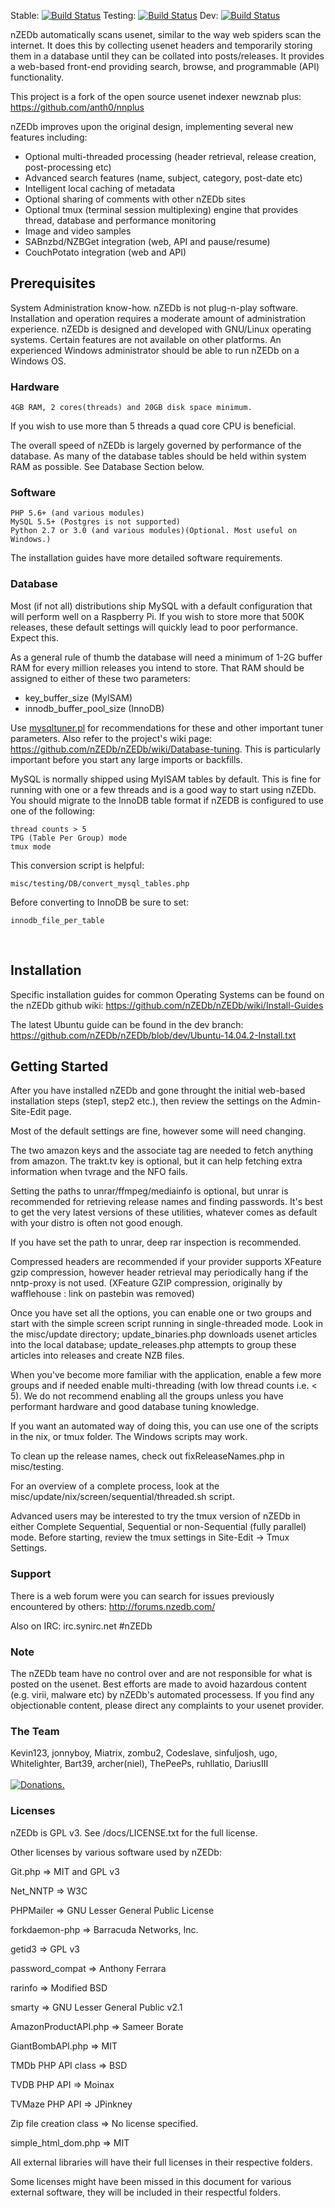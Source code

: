 Stable: [![Build Status](https://travis-ci.org/nZEDb/nZEDb.svg?branch=0.x)](https://travis-ci.org/nZEDb/nZEDb)  Testing: [![Build Status](https://travis-ci.org/nZEDb/nZEDb.svg?branch=Latest-testing)](https://travis-ci.org/nZEDb/nZEDb)  Dev: [![Build Status](https://travis-ci.org/nZEDb/nZEDb.svg?branch=dev)](https://travis-ci.org/nZEDb/nZEDb)

nZEDb automatically scans usenet, similar to the way web spiders scan the internet. It does this by collecting usenet headers and temporarily storing them in a database until they can be collated into posts/releases. It provides a web-based front-end providing search, browse, and programmable (API) functionality.

This project is a fork of the open source usenet indexer newznab plus: https://github.com/anth0/nnplus

nZEDb improves upon the original design, implementing several new features including:

- Optional multi-threaded processing (header retrieval, release creation, post-processing etc)
- Advanced search features (name, subject, category, post-date etc)
- Intelligent local caching of metadata
- Optional sharing of comments with other nZEDb sites
- Optional tmux (terminal session multiplexing) engine that provides thread, database and performance monitoring
- Image and video samples
- SABnzbd/NZBGet integration (web, API and pause/resume)
- CouchPotato integration (web and API)


## Prerequisites

System Administration know-how. nZEDb is not plug-n-play software. Installation and operation requires a moderate amount of administration experience. nZEDb is designed and developed with GNU/Linux operating systems. Certain features are not available on other platforms. An experienced Windows administrator should be able to run nZEDb on a Windows OS.

### Hardware

	4GB RAM, 2 cores(threads) and 20GB disk space minimum.

If you wish to use more than 5 threads a quad core CPU is beneficial.

The overall speed of nZEDb is largely governed by performance of the database. As many of the database tables should be held within system RAM as possible. See Database Section below.

### Software

	PHP 5.6+ (and various modules)
	MySQL 5.5+ (Postgres is not supported)
	Python 2.7 or 3.0 (and various modules)(Optional. Most useful on Windows.)
The installation guides have more detailed software requirements.

### Database

Most (if not all) distributions ship MySQL with a default configuration that will perform well on a Raspberry Pi. If you wish to store more that 500K releases, these default settings will quickly lead to poor performance. Expect this.

As a general rule of thumb the database will need a minimum of 1-2G buffer RAM for every million releases you intend to store. That RAM should be assigned to either of these two parameters:
- key_buffer_size			(MyISAM)
- innodb_buffer_pool_size	(InnoDB)

Use [mysqltuner.pl](http://mysqltuner.pl "MySQL tuner - Use it!") for recommendations for these and other important tuner parameters. Also refer to the project's wiki page: https://github.com/nZEDb/nZEDb/wiki/Database-tuning. This is particularly important before you start any large imports or backfills.

MySQL is normally shipped using MyISAM tables by default. This is fine for running with one or a few threads and is a good way to start using nZEDb. You should migrate to the InnoDB table format if nZEDB is configured to use one of the following:

	thread counts > 5
	TPG (Table Per Group) mode
	tmux mode

This conversion script is helpful:

	misc/testing/DB/convert_mysql_tables.php

Before converting to InnoDB be sure to set:

	innodb_file_per_table

<br>

## Installation

Specific installation guides for common Operating Systems can be found on the nZEDb github wiki: https://github.com/nZEDb/nZEDb/wiki/Install-Guides

The latest Ubuntu guide can be found in the dev branch: https://github.com/nZEDb/nZEDb/blob/dev/Ubuntu-14.04.2-Install.txt

## Getting Started

After you have installed nZEDb and gone throught the initial web-based installation steps (step1, step2 etc.), then review the settings on the Admin-Site-Edit page.

Most of the default settings are fine, however some will need changing.

The two amazon keys and the associate tag are needed to fetch anything from amazon. The trakt.tv key is optional, but it can help fetching extra information when tvrage and the NFO fails.

Setting the paths to unrar/ffmpeg/mediainfo is optional, but unrar is recommended for retrieving release names and finding passwords. It's best to get the very latest versions of these utilities, whatever comes as default with your distro is often not good enough.

If you have set the path to unrar, deep rar inspection is recommended.

Compressed headers are recommended if your provider supports XFeature gzip compression, however header retrieval may periodically hang if the nntp-proxy is not used. (XFeature GZIP compression, originally by wafflehouse : link on pastebin was removed)

Once you have set all the options, you can enable one or two groups and start with the simple screen script running in single-threaded mode. Look in the misc/update directory; update_binaries.php downloads usenet articles into the local database; update_releases.php attempts to group these articles into releases and create NZB files.

When you've become more familiar with the application, enable a few more groups and if needed enable multi-threading (with low thread counts i.e. < 5). We do not recommend enabling all the groups unless you have performant hardware and good database tuning knowledge.

If you want an automated way of doing this, you can use one of the scripts in the nix, or tmux folder. The Windows scripts may work.

To clean up the release names, check out fixReleaseNames.php in misc/testing.

For an overview of a complete process, look at the  misc/update/nix/screen/sequential/threaded.sh script.

Advanced users may be interested to try the tmux version of nZEDb in either Complete Sequential, Sequential or non-Sequential (fully parallel) mode. Before starting, review the tmux settings in Site-Edit -> Tmux Settings.


### Support

There is a web forum were you can search for issues previously encountered by others:
http://forums.nzedb.com/

Also on IRC: irc.synirc.net #nZEDb

### Note

The nZEDb team have no control over and are not responsible for what is posted on the usenet. Best efforts are made to avoid hazardous content (e.g. virii, malware etc) by nZEDb's automated processess. If you find any objectionable content, please direct any complaints to your usenet provider.

### The Team

Kevin123, jonnyboy, Miatrix, zombu2, Codeslave, sinfuljosh, ugo, Whitelighter, Bart39, archer(niel), ThePeePs, ruhllatio, DariusIII<br /><br />
<a href="https://flattr.com/submit/auto?user_id=nzedb&url=https%3A%2F%2Fgithub.com%2FnZEDb%2FnZEDb" target="_blank"><img src="//api.flattr.com/button/flattr-badge-large.png" alt="Donations." title="Donations." border="0"></a>

<p>

### Licenses

nZEDb is GPL v3. See /docs/LICENSE.txt for the full license.

Other licenses by various software used by nZEDb:

Git.php => MIT and GPL v3

Net_NNTP => W3C

PHPMailer => GNU Lesser General Public License

forkdaemon-php => Barracuda Networks, Inc.

getid3 => GPL v3

password_compat => Anthony Ferrara

rarinfo => Modified BSD

smarty => GNU Lesser General Public v2.1

AmazonProductAPI.php => Sameer Borate

GiantBombAPI.php => MIT

TMDb PHP API class => BSD

TVDB PHP API => Moinax

TVMaze PHP API => JPinkney

Zip file creation class => No license specified.

simple_html_dom.php => MIT

All external libraries will have their full licenses in their respective folders.

Some licenses might have been missed in this document for various external software, they will be included in their respectful folders.
